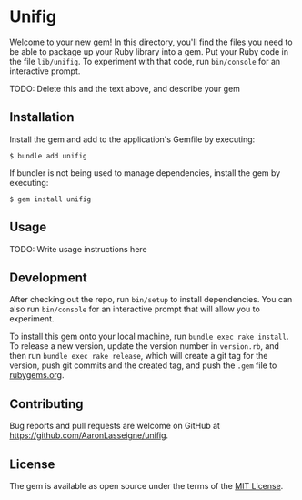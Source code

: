 # Unifig

Welcome to your new gem! In this directory, you'll find the files you need to be able to package up your Ruby library into a gem. Put your Ruby code in the file `lib/unifig`. To experiment with that code, run `bin/console` for an interactive prompt.

TODO: Delete this and the text above, and describe your gem

## Installation

Install the gem and add to the application's Gemfile by executing:

    $ bundle add unifig

If bundler is not being used to manage dependencies, install the gem by executing:

    $ gem install unifig

## Usage

TODO: Write usage instructions here

## Development

After checking out the repo, run `bin/setup` to install dependencies. You can also run `bin/console` for an interactive prompt that will allow you to experiment.

To install this gem onto your local machine, run `bundle exec rake install`. To release a new version, update the version number in `version.rb`, and then run `bundle exec rake release`, which will create a git tag for the version, push git commits and the created tag, and push the `.gem` file to [rubygems.org](https://rubygems.org).

## Contributing

Bug reports and pull requests are welcome on GitHub at https://github.com/AaronLasseigne/unifig.

## License

The gem is available as open source under the terms of the [MIT License](https://opensource.org/licenses/MIT).
